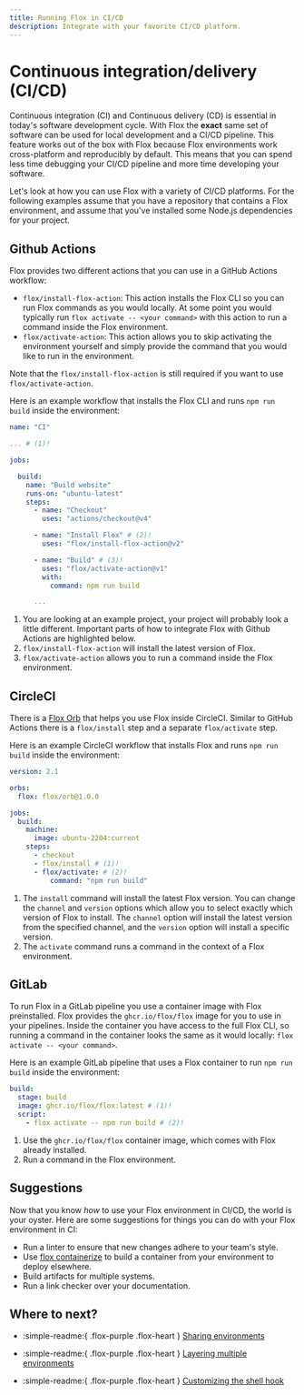 ```yaml
---
title: Running Flox in CI/CD
description: Integrate with your favorite CI/CD platform.
---
```


# Continuous integration/delivery (CI/CD)

Continuous integration (CI) and Continuous delivery (CD) is essential in today's software development cycle.
With Flox the **exact** same set of software can be used for local development and a CI/CD pipeline.
This feature works out of the box with Flox because Flox environments work cross-platform and reproducibly by default.
This means that you can spend less time debugging your CI/CD pipeline and more time developing your software.

Let's look at how you can use Flox with a variety of CI/CD platforms.
For the following examples assume that you have a repository that contains a Flox environment, and assume that you've installed some Node.js dependencies for your project.

## Github Actions

Flox provides two different actions that you can use in a GitHub Actions workflow:

- `flox/install-flox-action`: This action installs the Flox CLI so you can run Flox commands as you would locally. At some point you would typically run `flox activate -- <your command>` with this action to run a command inside the Flox environment.
- `flox/activate-action`: This action allows you to skip activating the environment yourself and simply provide the command that you would like to run in the environment.

Note that the `flox/install-flox-action` is still required if you want to use `flox/activate-action`.

Here is an example workflow that installs the Flox CLI and runs `npm run build` inside the environment:

```yaml title=".github/workflows/ci.yml"
name: "CI"

... # (1)!

jobs:

  build:
    name: "Build website"
    runs-on: "ubuntu-latest"
    steps:
      - name: "Checkout"
        uses: "actions/checkout@v4"

      - name: "Install Flox" # (2)!
        uses: "flox/install-flox-action@v2"

      - name: "Build" # (3)!
        uses: "flox/activate-action@v1"
        with:
          command: npm run build

      ...

```

1. You are looking at an example project, your project will probably look a little different. Important parts of how to integrate Flox with Github Actions are highlighted below.
2. `flox/install-flox-action` will install the latest version of Flox.
3. `flox/activate-action` allows you to run a command inside the Flox environment.

## CircleCI

There is a [Flox Orb](https://github.com/flox/flox-orb) that helps you use Flox inside CircleCI.
Similar to GitHub Actions there is a `flox/install` step and a separate `flox/activate` step.

Here is an example CircleCI workflow that installs Flox and runs `npm run build` inside the environment:

```yaml title=".circleci/config.yml"
version: 2.1

orbs:
  flox: flox/orb@1.0.0

jobs:
  build:
    machine:
      image: ubuntu-2204:current
    steps:
      - checkout
      - flox/install # (1)!
      - flox/activate: # (2)!
          command: "npm run build"
```

1. The `install` command will install the latest Flox version. You can change the `channel` and `version` options which allow you to select exactly which version of Flox to install. The `channel` option will install the latest version from the specified channel, and the `version` option will install a specific version.
2. The `activate` command runs a command in the context of a Flox environment.

## GitLab

To run Flox in a GitLab pipeline you use a container image with Flox preinstalled.
Flox provides the `ghcr.io/flox/flox` image for you to use in your pipelines.
Inside the container you have access to the full Flox CLI, so running a command in the container looks the same as it would locally: `flox activate -- <your command>`.

Here is an example GitLab pipeline that uses a Flox container to run `npm run build` inside the environment:

```yaml title=".gitlab-ci.yml"
build:
  stage: build
  image: ghcr.io/flox/flox:latest # (1)!
  script:
    - flox activate -- npm run build # (2)!
```

1. Use the `ghcr.io/flox/flox` container image, which comes with Flox already installed.
2. Run a command in the Flox environment.

## Suggestions

Now that you know _how_ to use your Flox environment in CI/CD, the world is your oyster.
Here are some suggestions for things you can do with your Flox environment in CI:

- Run a linter to ensure that new changes adhere to your team's style.
- Use [flox containerize][containerize] to build a container from your environment to deploy elsewhere.
- Build artifacts for multiple systems.
- Run a link checker over your documentation.

## Where to next?

- :simple-readme:{ .flox-purple .flox-heart } [Sharing environments][sharing_guide]

- :simple-readme:{ .flox-purple .flox-heart } [Layering multiple environments][layering_guide]

- :simple-readme:{ .flox-purple .flox-heart } [Customizing the shell hook][customizing_guide]

[sharing_guide]: ./sharing-environments.md
[layering_guide]: ./layering-multiple-environments.md
[customizing_guide]: ./customizing-environments.md
[containerize]: ../manual/flox-containerize.md

